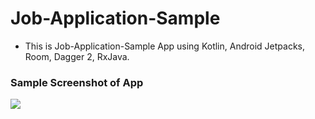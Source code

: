 # Job-Application-Sample
- This is Job-Application-Sample App using Kotlin, Android Jetpacks, Room, Dagger 2, RxJava.

### Sample Screenshot of App
<img src = "https://github.com/amankumar367/Job-Application-Sample/blob/master/Job-Application-Sample.gif" />
